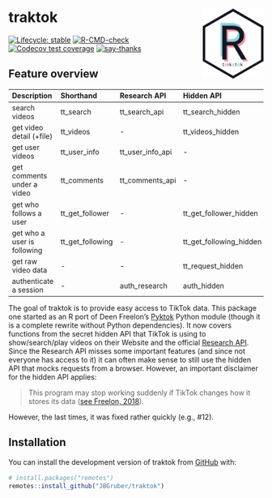 
<!-- README.md is generated from README.Rmd. Please edit that file -->

# traktok <img src="man/figures/logo.png" align="right" height="138" alt="" />

<!-- badges: start -->

[![Lifecycle:
stable](https://img.shields.io/badge/lifecycle-stable-green.svg)](https://lifecycle.r-lib.org/articles/stages.html#stable)
[![R-CMD-check](https://github.com/JBGruber/traktok/actions/workflows/R-CMD-check.yaml/badge.svg)](https://github.com/JBGruber/traktok/actions/workflows/R-CMD-check.yaml)
[![Codecov test
coverage](https://codecov.io/gh/JBGruber/traktok/branch/main/graph/badge.svg)](https://codecov.io/gh/JBGruber/traktok?branch=main)
[![say-thanks](https://img.shields.io/badge/Say%20Thanks-!-1EAEDB.svg)](https://saythanks.io/to/JBGruber)
<!-- badges: end -->

## Feature overview

| Description                 | Shorthand        | Research API     | Hidden API              |
|:----------------------------|:-----------------|:-----------------|:------------------------|
| search videos               | tt_search        | tt_search_api    | tt_search_hidden        |
| get video detail (+file)    | tt_videos        | \-               | tt_videos_hidden        |
| get user videos             | tt_user_info     | tt_user_info_api | \-                      |
| get comments under a video  | tt_comments      | tt_comments_api  | \-                      |
| get who follows a user      | tt_get_follower  | \-               | tt_get_follower_hidden  |
| get who a user is following | tt_get_following | \-               | tt_get_following_hidden |
| get raw video data          | \-               | \-               | tt_request_hidden       |
| authenticate a session      | \-               | auth_research    | auth_hidden             |

The goal of traktok is to provide easy access to TikTok data. This
package one started as an R port of Deen Freelon’s
[Pyktok](https://github.com/dfreelon/pyktok) Python module (though it is
a complete rewrite without Python dependencies). It now covers functions
from the secret hidden API that TikTok is using to show/search/play
videos on their Website and the official [Research
API](https://developers.tiktok.com/products/research-api/). Since the
Research API misses some important features (and since not everyone has
access to it) it can often make sense to still use the hidden API that
mocks requests from a browser. However, an important disclaimer for the
hidden API applies:

> This program may stop working suddenly if TikTok changes how it stores
> its data ([see Freelon,
> 2018](https://osf.io/preprints/socarxiv/56f4q/)).

However, the last times, it was fixed rather quickly (e.g., \#12).

## Installation

You can install the development version of traktok from
[GitHub](https://github.com/) with:

``` r
# install.packages("remotes")
remotes::install_github("JBGruber/traktok")
```
